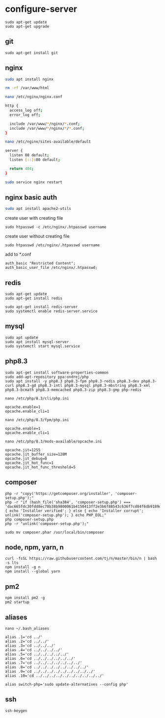# configure-server

```
sudo apt-get update
sudo apt-get upgrade
```

## git

```
sudo apt-get install git
```

## nginx

```bash
sudo apt install nginx
```

```bash
rm -rf /var/www/html
```

```bash
nano /etc/nginx/nginx.conf

http {
  access_log off;
  error_log off;

  include /var/www/*/nginx/*.conf;
  include /var/www/*/nginx/*/*.conf;
}
```

```bash
nano /etc/nginx/sites-available/default

server {
  listen 80 default;
  listen [::]:80 default;

  return 404;
}
```

```bash
sudo service nginx restart
```

## nginx basic auth
```bash
sudo apt install apache2-utils
```

create user with creating file
```
sudo htpasswd -c /etc/nginx/.htpasswd username
```

create user without creating file
```
sudo htpasswd /etc/nginx/.htpasswd username
```

add to *.conf
```
auth_basic "Restricted Content";
auth_basic_user_file /etc/nginx/.htpasswd;
```

## redis

```
sudo apt-get update
sudo apt-get install redis
```

```
sudo apt-get install redis-server
sudo systemctl enable redis-server.service
```

## mysql

```
sudo apt update
sudo apt install mysql-server
sudo systemctl start mysql.service
```

## php8.3

```
sudo apt-get install software-properties-common
sudo add-apt-repository ppa:ondrej/php
sudo apt install -y php8.3 php8.3-fpm php8.3-redis php8.3-dev php8.3-curl php8.3-gd php8.3-intl php8.3-mysql php8.3-mbstring php8.3-xml php8.3-bcmath php8.3-memcached php8.3-zip php8.3-gmp php-redis
```

```
nano /etc/php/8.3/cli/php.ini

opcache.enable=1
opcache.enable_cli=1
```

```
nano /etc/php/8.3/fpm/php.ini

opcache.enable=1
opcache.enable_cli=1
```

```
nano /etc/php/8.3/mods-available/opcache.ini

opcache.jit=1255
opcache.jit_buffer_size=128M
opcache.jit_debug=0
opcache.jit_hot_func=1
opcache.jit_hot_func_threshold=5
```

## composer

```
php -r "copy('https://getcomposer.org/installer', 'composer-setup.php');"
php -r "if (hash_file('sha384', 'composer-setup.php') === 'dac665fdc30fdd8ec78b38b9800061b4150413ff2e3b6f88543c636f7cd84f6db9189d43a81e5503cda447da73c7e5b6') { echo 'Installer verified'; } else { echo 'Installer corrupt'; unlink('composer-setup.php'); } echo PHP_EOL;"
php composer-setup.php
php -r "unlink('composer-setup.php');"

sudo mv composer.phar /usr/local/bin/composer
```

## node, npm, yarn, n

```
curl -fsSL https://raw.githubusercontent.com/tj/n/master/bin/n | bash -s lts
npm install -g n
npm install --global yarn
```

## pm2

```
npm install pm2 -g
pm2 startup
```

## aliases

```
nano ~/.bash_aliases

alias .1='cd ../'
alias .2='cd ../../'
alias .3='cd ../../../'
alias .4='cd ../../../../'
alias .5='cd ../../../../../'
alias .6='cd ../../../../../../'
alias .7='cd ../../../../../../../'
alias .8='cd ../../../../../../../../'
alias .9='cd ../../../../../../../../../'
alias .10='cd ../../../../../../../../../../'

alias switch-php='sudo update-alternatives --config php'
```

## ssh

```
ssh-keygen
```
